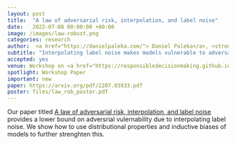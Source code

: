 ```yaml
---
layout: post
title:  "A law of adversarial risk, interpolation, and label noise"
date:   2022-07-08 00:00:00 +00:00
image: /images/law-robust.png
categories: research
author:  <a href="https://danielpaleka.com/"> Daniel Paleka</a>, <strong> Amartya Sanyal </strong>
subtitle: "Interpolating label noise makes models vulnerable to adversarial attacks"
accepted: yes
venue: Workshop on <a href="https://responsibledecisionmaking.github.io/submit/"> Responsible decision making in dynamic environments</a>, ICML 2022.
spotlight: Workshop Paper
important: new
paper: https://arxiv.org/pdf/2207.03933.pdf
poster: files/law_rob_poster.pdf
---
```

Our paper titled <a href="https://arxiv.org/abs/2207.03933"> A law of
adversarial risk, interpolation, and label noise  </a> provides a
lower bound on adversrial vulernability due to interpolating label
noise. We show how to use distributional properties and inductive
biases of models to further strenghten this.
